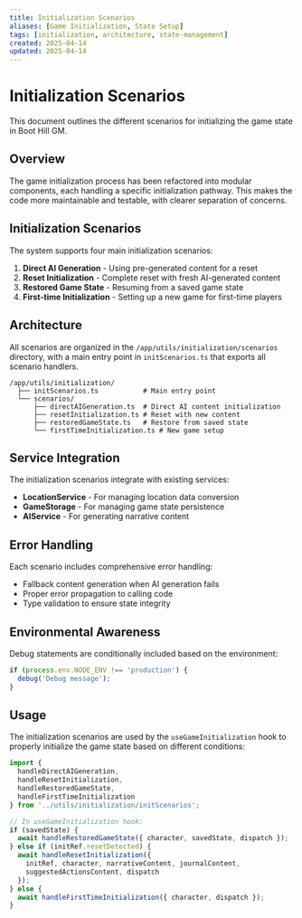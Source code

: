 ```yaml
---
title: Initialization Scenarios
aliases: [Game Initialization, State Setup]
tags: [initialization, architecture, state-management]
created: 2025-04-14
updated: 2025-04-14
---
```


# Initialization Scenarios

This document outlines the different scenarios for initializing the game state in Boot Hill GM.

## Overview

The game initialization process has been refactored into modular components, each handling a specific initialization pathway. This makes the code more maintainable and testable, with clearer separation of concerns.

## Initialization Scenarios

The system supports four main initialization scenarios:

1. **Direct AI Generation** - Using pre-generated content for a reset
2. **Reset Initialization** - Complete reset with fresh AI-generated content
3. **Restored Game State** - Resuming from a saved game state
4. **First-time Initialization** - Setting up a new game for first-time players

## Architecture

All scenarios are organized in the `/app/utils/initialization/scenarios` directory, with a main entry point in `initScenarios.ts` that exports all scenario handlers.

```
/app/utils/initialization/
  ├── initScenarios.ts           # Main entry point
  └── scenarios/
      ├── directAIGeneration.ts  # Direct AI content initialization
      ├── resetInitialization.ts # Reset with new content
      ├── restoredGameState.ts   # Restore from saved state
      └── firstTimeInitialization.ts # New game setup
```

## Service Integration

The initialization scenarios integrate with existing services:

- **LocationService** - For managing location data conversion
- **GameStorage** - For managing game state persistence
- **AIService** - For generating narrative content

## Error Handling

Each scenario includes comprehensive error handling:

- Fallback content generation when AI generation fails
- Proper error propagation to calling code
- Type validation to ensure state integrity

## Environmental Awareness

Debug statements are conditionally included based on the environment:

```typescript
if (process.env.NODE_ENV !== 'production') {
  debug('Debug message');
}
```

## Usage

The initialization scenarios are used by the `useGameInitialization` hook to properly initialize the game state based on different conditions:

```typescript
import { 
  handleDirectAIGeneration,
  handleResetInitialization,
  handleRestoredGameState,
  handleFirstTimeInitialization
} from '../utils/initialization/initScenarios';

// In useGameInitialization hook:
if (savedState) {
  await handleRestoredGameState({ character, savedState, dispatch });
} else if (initRef.resetDetected) {
  await handleResetInitialization({ 
    initRef, character, narrativeContent, journalContent, 
    suggestedActionsContent, dispatch 
  });
} else {
  await handleFirstTimeInitialization({ character, dispatch });
}
```
